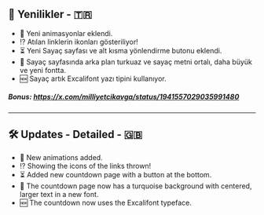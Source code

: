 ## 🔄 Yenilikler - 🇹🇷

- 💐 Yeni animasyonlar eklendi.
- ⁉️ Atılan linklerin ikonları gösteriliyor!
- ⏳ Yeni Sayaç sayfası ve alt kısma yönlendirme butonu eklendi.
- 🎨 Sayaç sayfasında arka plan turkuaz ve sayaç metni ortalı, daha büyük ve yeni fontta.
- 🆕 Sayaç artık Excalifont yazı tipini kullanıyor.

##### Bonus: https://x.com/milliyetcikavga/status/1941557029035991480

---

## 🛠️ Updates - Detailed - 🇬🇧

- 💐 New animations added.
- ⁉️ Showing the icons of the links thrown!
- ⏳ Added new countdown page with a button at the bottom.
- 🎨 The countdown page now has a turquoise background with centered, larger text in a new font.
- 🆕 The countdown now uses the Excalifont typeface.
